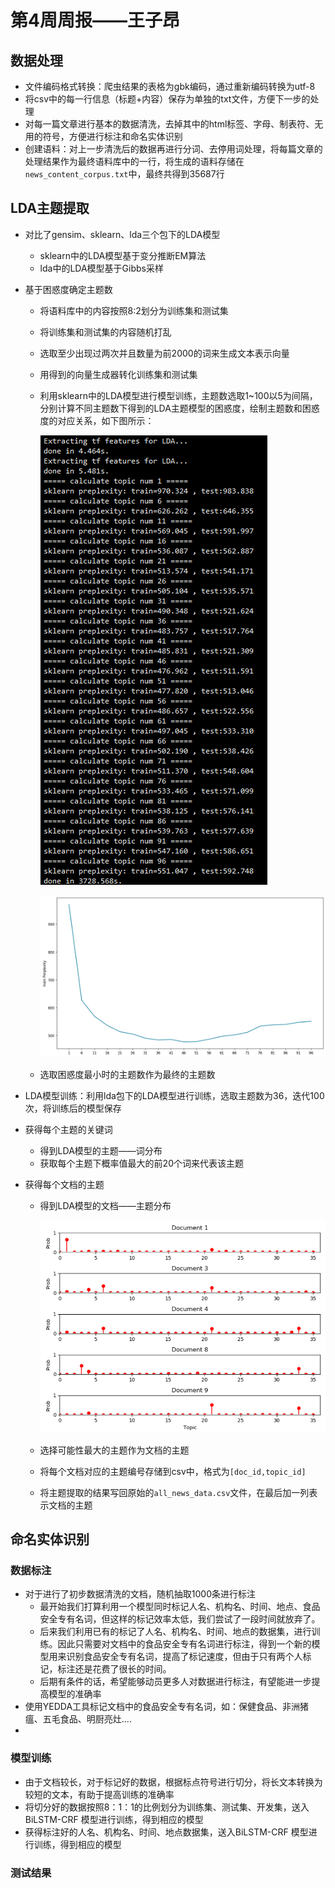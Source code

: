 # 第4周周报——王子昂 #

## 数据处理 ##

* 文件编码格式转换：爬虫结果的表格为gbk编码，通过重新编码转换为utf-8
* 将csv中的每一行信息（标题+内容）保存为单独的txt文件，方便下一步的处理
* 对每一篇文章进行基本的数据清洗，去掉其中的html标签、字母、制表符、无用的符号，方便进行标注和命名实体识别
* 创建语料：对上一步清洗后的数据再进行分词、去停用词处理，将每篇文章的处理结果作为最终语料库中的一行，将生成的语料存储在`news_content_corpus.txt`中，最终共得到35687行

## LDA主题提取 ##

* 对比了gensim、sklearn、lda三个包下的LDA模型

  * sklearn中的LDA模型基于变分推断EM算法
  * lda中的LDA模型基于Gibbs采样

* 基于困惑度确定主题数

  * 将语料库中的内容按照8:2划分为训练集和测试集

  * 将训练集和测试集的内容随机打乱

  * 选取至少出现过两次并且数量为前2000的词来生成文本表示向量

  * 用得到的向量生成器转化训练集和测试集

  * 利用sklearn中的LDA模型进行模型训练，主题数选取1~100以5为间隔，分别计算不同主题数下得到的LDA主题模型的困惑度，绘制主题数和困惑度的对应关系，如下图所示：

    ![1564751291519](周报-第4周-王子昂.assets/1564751291519.png)

    ![1564751478135](周报-第4周-王子昂.assets/1564751478135.png)

  * 选取困惑度最小时的主题数作为最终的主题数

* LDA模型训练：利用lda包下的LDA模型进行训练，选取主题数为36，迭代100次，将训练后的模型保存

* 获得每个主题的关键词

  * 得到LDA模型的主题——词分布
  * 获取每个主题下概率值最大的前20个词来代表该主题

* 获得每个文档的主题

  * 得到LDA模型的文档——主题分布

    ![1564751147577](周报-第4周-王子昂.assets/1564751147577.png)

  * 选择可能性最大的主题作为文档的主题

  * 将每个文档对应的主题编号存储到csv中，格式为`[doc_id,topic_id]`

  * 将主题提取的结果写回原始的`all_news_data.csv`文件，在最后加一列表示文档的主题

## 命名实体识别 ##

### 数据标注 ###

* 对于进行了初步数据清洗的文档，随机抽取1000条进行标注
  * 最开始我们打算利用一个模型同时标记人名、机构名、时间、地点、食品安全专有名词，但这样的标记效率太低，我们尝试了一段时间就放弃了。
  * 后来我们利用已有的标记了人名、机构名、时间、地点的数据集，进行训练。因此只需要对文档中的食品安全专有名词进行标注，得到一个新的模型用来识别食品安全专有名词，提高了标记速度，但由于只有两个人标记，标注还是花费了很长的时间。
  * 后期有条件的话，希望能够动员更多人对数据进行标注，有望能进一步提高模型的准确率
* 使用YEDDA工具标记文档中的食品安全专有名词，如：保健食品、非洲猪瘟、五毛食品、明厨亮灶....
* 

### 模型训练 ###

* 由于文档较长，对于标记好的数据，根据标点符号进行切分，将长文本转换为较短的文本，有助于提高训练的准确率
* 将切分好的数据按照8：1：1的比例划分为训练集、测试集、开发集，送入BiLSTM-CRF 模型进行训练，得到相应的模型
* 获得标注好的人名、机构名、时间、地点数据集，送入BiLSTM-CRF 模型进行训练，得到相应的模型

### 测试结果 ###